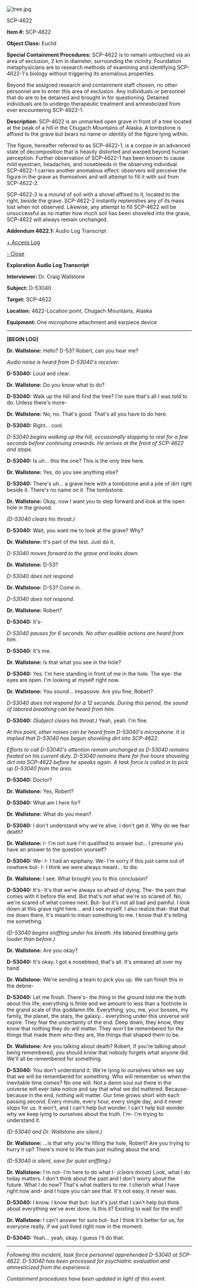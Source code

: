 ![tree.jpg](http://scp-wiki.wdfiles.com/local--files/scp-4622/tree.jpg)

SCP-4622

**Item #:** SCP-4622

**Object Class:** Euclid

**Special Containment Procedures:** SCP-4622 is to remain untouched via an area of exclusion, 2 km in diameter, surrounding the vicinity. Foundation metaphysicians are to research methods of examining and identifying SCP-4622-1's biology without triggering its anomalous properties.

Beyond the assigned research and containment staff chosen, no other personnel are to enter this area of exclusion. Any individuals or personnel that do are to be detained and brought in for questioning. Detained individuals are to undergo therapeutic treatment and amnesticized from ever encountering SCP-4622-1.

**Description:** SCP-4622 is an unmarked open grave in front of a tree located at the peak of a hill in the Chugach Mountains of Alaska. A tombstone is affixed to the grave but bears no name or identity of the figure lying within.

The figure, hereafter referred to as SCP-4622-1, is a corpse in an advanced state of decomposition that is heavily distorted and warped beyond human perception. Further observation of SCP-4622-1 has been known to cause mild eyestrain, headaches, and nosebleeds in the observing individual. SCP-4622-1 carries another anomalous effect: observers will perceive the figure in the grave as themselves and will attempt to fill it with soil from SCP-4622-2.

SCP-4622-2 is a mound of soil with a shovel affixed to it, located to the right, beside the grave. SCP-4622-2 instantly replenishes any of its mass lost when not observed. Likewise, any attempt to fill SCP-4622 will be unsuccessful as no matter how much soil has been shoveled into the grave, SCP-4622 will always remain unchanged.

**Addendum 4622.1:** Audio Log Transcript  

[+ Access Log](javascript:;)

[\- Close](javascript:;)

**Exploration Audio Log Transcript**

**Interviewer:** Dr. Craig Wallstone

**Subject:** D-53040

**Target:** SCP-4622

**Location:** 4622-Location point, Chugach Mountains, Alaska

**Equipment:** One microphone attachment and earpiece device

* * *

**\[BEGIN LOG\]**

**Dr. Wallstone:** Hello? D-53? Robert, can you hear me?

_Audio noise is heard from D-53040's receiver._

**D-53040:** Loud and clear.

**Dr. Wallstone:** Do you know what to do?

**D-53040:** Walk up the hill and find the tree? I'm sure that's all I was told to do. Unless there's more-

**Dr. Wallstone:** No, no. That's good. That's all you have to do here.

**D-53040:** Right… cool.

_D-53040 begins walking up the hill, occasionally stopping to rest for a few seconds before continuing onwards. He arrives at the front of SCP-4622 and stops._

**D-53040:** Is uh… this the one? This is the only tree here.

**Dr. Wallstone:** Yes, do you see anything else?

**D-53040:** There's uh… a grave here with a tombstone and a pile of dirt right beside it. There's no name on it. The tombstone.

**Dr. Wallstone:** Okay, now I want you to step forward and look at the open hole in the ground.

_(D-53040 clears his throat.)_

**D-53040:** Wait, you want me to look at the grave? Why?

**Dr. Wallstone:** It's part of the test. Just do it.

_D-53040 moves forward to the grave and looks down._

**Dr. Wallstone:** D-53?

_D-53040 does not respond._

**Dr. Wallstone:** D-53? Come in.

_D-53040 does not respond._

**Dr. Wallstone:** Robert?

**D-53040:** It's-

_D-53040 pauses for 6 seconds. No other audible actions are heard from him._

**D-53040:** It's me.

**Dr. Wallstone:** Is that what you see in the hole?

**D-53040:** Yes. I'm here standing in front of me in the hole. The eye- the eyes are open. I'm looking at myself right now.

**Dr. Wallstone:** You sound… impassive. Are you fine, Robert?

_D-53040 does not respond for a 12 seconds. During this period, the sound of labored breathing can be heard from him._

**D-53040:** _(Subject clears his throat.)_ Yeah, yeah. I'm fine.

_At this point, other noises can be heard from D-53040's microphone. It is implied that D-53040 has begun shoveling dirt into SCP-4622._

_Efforts to call D-53040's attention remain unchanged as D-53040 remains fixated on his current duty. D-53040 remains there for five hours shoveling dirt into SCP-4622 before he speaks again. A task force is called in to pick up D-53040 from the area._

**D-53040:** Doctor?

**Dr. Wallstone:** Yes, Robert?

**D-53040:** What am I here for?

**Dr. Wallstone:** What do you mean?

**D-53040:** I don't understand why we're alive. I don't get it. Why do we fear death?

**Dr. Wallstone:** I- I'm not sure I'm qualified to answer but… I presume you have an answer to the question yourself?

**D-53040:** We- I- I had an epiphany. We- I'm sorry if this just came out of nowhere but- I- I think we were always meant… to die.

**Dr. Wallstone:** I see. What brought you to this conclusion?

**D-53040:** It's- It's that we're always so afraid of dying. The- the pain that comes with it before the end. But that's not what we're so scared of. No, we're scared of what comes next. But- but it's not all bad and painful. I look down at this grave right here… and I see myself. I also realize that- that that me down there, it's meant to mean something to me. I know that it's telling me something.

_(D-53040 begins sniffling under his breath. His labored breathing gets louder than before.)_

**Dr. Wallstone:** Are you okay?

**D-53040:** It's okay. I got a nosebleed, that's all. It's smeared all over my hand.

**Dr. Wallstone:** We're sending a team to pick you up. We can finish this in the debrie-

**D-53040:** Let me finish. There's- the thing in the ground told me the truth about this life; everything is finite and we amount to less than a footnote in the grand scale of this goddamn life. Everything; you, me, your bosses, my family, the planet, the stars, the galaxy… everything under this universe will expire. They fear the uncertainty of the end. Deep down, they know, they know that nothing they do will matter. They won't be remembered for the things that made them who they are, the things that shaped them to be.

**Dr. Wallstone:** Are you talking about death? Robert, if you're talking about being remembered, you should know that nobody forgets what anyone did. We'll all be remembered for something.

**D-53040:** You don't understand it. We're lying to ourselves when we say that we will be remembered for something. Who will remember us when the inevitable time comes? No one will. Not a damn soul out there in the universe will ever take notice and say that what we did mattered. Because- because in the end, nothing will matter. Our time grows short with each passing second. Every minute, every hour, every single day, and it never stops for us. It won't, and I can't help but wonder. I can't help but wonder why we keep lying to ourselves about the truth. I'm- I'm trying to understand it.

_(D-53040 and Dr. Wallstone are silent.)_

**Dr. Wallstone:** …is that why you're filling the hole, Robert? Are you trying to hurry it up? There's more to life than just mulling about the end.

_(D-53040 is silent, save for quiet sniffling.)_

**Dr. Wallstone:** I'm not- I'm here to do what I- _(clears throat)_ Look, what I do today matters. I don't think about the past and I don't worry about the future. What I do now? That's what matters to me. I cherish what I have right now and- and I hope you can see that. It's not easy, it never was.

**D-53040:** I know. I know that but- but it's just that I can't help but think about everything we've ever done. Is this it? Existing to wait for the end?

**Dr. Wallstone:** I can't answer for sure but- but I think it's better for us, for everyone really, if we just lived right now in the moment.

**D-53040:** Yeah… yeah, okay. I guess I'll do that.

* * *

_Following this incident, task force personnel apprehended D-53040 at SCP-4622. D-53040 has been processed for psychiatric evaluation and amnesticized from the experience._

_Containment procedures have been updated in light of this event._